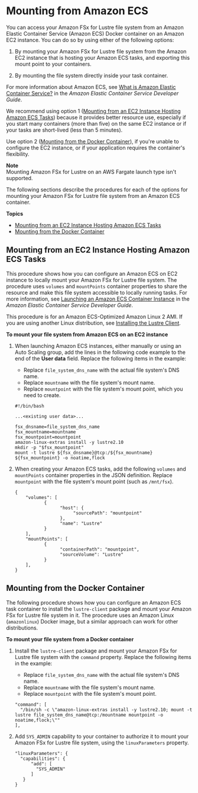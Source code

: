 # Mounting from Amazon ECS<a name="mounting-ecs"></a>

You can access your Amazon FSx for Lustre file system from an Amazon Elastic Container Service \(Amazon ECS\) Docker container on an Amazon EC2 instance\. You can do so by using either of the following options:

1. By mounting your Amazon FSx for Lustre file system from the Amazon EC2 instance that is hosting your Amazon ECS tasks, and exporting this mount point to your containers\.

1. By mounting the file system directly inside your task container\.

For more information about Amazon ECS, see [What is Amazon Elastic Container Service?](https://docs.aws.amazon.com/AmazonECS/latest/developerguide/Welcome.html) in the *Amazon Elastic Container Service Developer Guide*\.

We recommend using option 1 \([Mounting from an EC2 Instance Hosting Amazon ECS Tasks](#mounting-from-ecs-ec2)\) because it provides better resource use, especially if you start many containers \(more than five\) on the same EC2 instance or if your tasks are short\-lived \(less than 5 minutes\)\. 

Use option 2 \([Mounting from the Docker Container](#mounting-from-docker)\), if you're unable to configure the EC2 instance, or if your application requires the container's flexibility\.

**Note**  
Mounting Amazon FSx for Lustre on an AWS Fargate launch type isn't supported\.

The following sections describe the procedures for each of the options for mounting your Amazon FSx for Lustre file system from an Amazon ECS container\.

**Topics**
+ [Mounting from an EC2 Instance Hosting Amazon ECS Tasks](#mounting-from-ecs-ec2)
+ [Mounting from the Docker Container](#mounting-from-docker)

## Mounting from an EC2 Instance Hosting Amazon ECS Tasks<a name="mounting-from-ecs-ec2"></a>

This procedure shows how you can configure an Amazon ECS on EC2 instance to locally mount your Amazon FSx for Lustre file system\. The procedure uses `volumes` and `mountPoints` container properties to share the resource and make this file system accessible to locally running tasks\. For more information, see [Launching an Amazon ECS Container Instance](https://docs.aws.amazon.com/AmazonECS/latest/developerguide/launch_container_instance.html) in the *Amazon Elastic Container Service Developer Guide*\. 

This procedure is for an Amazon ECS\-Optimized Amazon Linux 2 AMI\. If you are using another Linux distribution, see [Installing the Lustre Client](install-lustre-client.md)\.

**To mount your file system from Amazon ECS on an EC2 instance**

1. When launching Amazon ECS instances, either manually or using an Auto Scaling group, add the lines in the following code example to the end of the **User data** field\. Replace the following items in the example:
   + Replace `file_system_dns_name` with the actual file system's DNS name\.
   + Replace `mountname` with the file system's mount name\.
   + Replace `mountpoint` with the file system's mount point, which you need to create\.

   ```
   #!/bin/bash
   
   ...<existing user data>...
   
   fsx_dnsname=file_system_dns_name
   fsx_mountname=mountname
   fsx_mountpoint=mountpoint
   amazon-linux-extras install -y lustre2.10
   mkdir -p "$fsx_mountpoint"
   mount -t lustre ${fsx_dnsname}@tcp:/${fsx_mountname} ${fsx_mountpoint} -o noatime,flock
   ```

1. When creating your Amazon ECS tasks, add the following `volumes` and `mountPoints` container properties in the JSON definition\. Replace `mountpoint` with the file system's mount point \(such as `/mnt/fsx`\)\.

   ```
   {
       "volumes": [
              {
                    "host": {
                         "sourcePath": "mountpoint"
                    },
                    "name": "Lustre"
              }
       ],
       "mountPoints": [
              {
                    "containerPath": "mountpoint",
                    "sourceVolume": "Lustre"
              }
       ],
   }
   ```

## Mounting from the Docker Container<a name="mounting-from-docker"></a>

The following procedure shows how you can configure an Amazon ECS task container to install the `lustre-client` package and mount your Amazon FSx for Lustre file system in it\. The procedure uses an Amazon Linux \(`amazonlinux`\) Docker image, but a similar approach can work for other distributions\.

**To mount your file system from a Docker container**

1. Install the `lustre-client` package and mount your Amazon FSx for Lustre file system with the `command` property\. Replace the following items in the example:
   + Replace `file_system_dns_name` with the actual file system's DNS name\.
   + Replace `mountname` with the file system's mount name\.
   + Replace `mountpoint` with the file system's mount point\.

   ```
   "command": [
     "/bin/sh -c \"amazon-linux-extras install -y lustre2.10; mount -t lustre file_system_dns_name@tcp:/mountname mountpoint -o noatime,flock;\""
   ],
   ```

1. Add `SYS_ADMIN` capability to your container to authorize it to mount your Amazon FSx for Lustre file system, using the `linuxParameters` property\.

   ```
   "linuxParameters": {
     "capabilities": {
         "add": [
           "SYS_ADMIN"
         ]
      }
   }
   ```